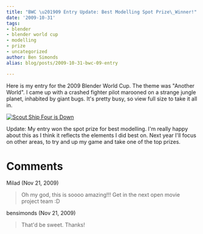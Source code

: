 ```yaml
---
title: "BWC \u201909 Entry Update: Best Modelling Spot Prize\_Winner!"
date: '2009-10-31'
tags:
- blender
- blender world cup
- modelling
- prize
- uncategorized
author: Ben Simonds
alias: blog/posts/2009-10-31-bwc-09-entry

---
```


Here is my entry for the 2009 Blender World Cup. The theme was "Another World". I came up with a crashed fighter pilot marooned on a strange jungle planet, inhabited by giant bugs. It's pretty busy, so view full size to take it all in. 

[![Scout Ship Four is Down](http://img513.imageshack.us/img513/9523/finalsl.jpg)](http://img513.imageshack.us/img513/9523/finalsl.jpg)

Update: My entry won the spot prize for best modelling. I'm really happy about this as I think it reflects the elements I did best on. Next year I'll focus on other areas, to try and up my game and take one of the top prizes.





# Comments


Milad (Nov 21, 2009)
> Oh my god, this is soooo amazing!!! Get  in the next open movie project team :D

bensimonds (Nov 21, 2009)
> That'd be sweet. Thanks!
